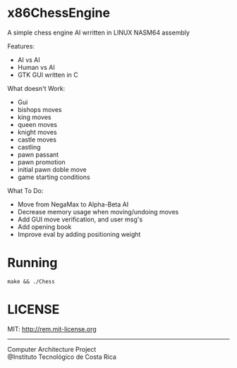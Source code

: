 x86ChessEngine  
=====  

A simple chess engine AI wrritten in LINUX NASM64 assembly  

Features:
 * AI vs AI  
 * Human vs AI  
 * GTK GUI written in C  
    
What doesn't Work:
 * Gui 
 * bishops moves
 * king moves
 * queen moves
 * knight moves
 * castle moves
 * castling
 * pawn passant
 * pawn promotion
 * initial pawn doble move
 * game starting conditions
  
What To Do:
 * Move from NegaMax to Alpha-Beta AI  
 * Decrease memory usage when moving/undoing moves 
 * Add GUI move verification, and user msg's
 * Add opening book
 * Improve eval by adding positioning weight
  
Running  
====
`make && ./Chess`

LICENSE
==== 
MIT: http://rem.mit-license.org   

----
Computer Architecture Project  
@Instituto Tecnológico de Costa Rica

  

